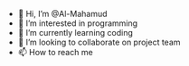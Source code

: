 - 👋 Hi, I’m @Al-Mahamud
- 👀 I’m interested in programming
- 🌱 I’m currently learning coding
- 💞️ I’m looking to collaborate on project team
- 📫 How to reach me 

<!---
Al-Mahamud/Al-Mahamud is a ✨ special ✨ repository because its `README.md` (this file) appears on your GitHub profile.
You can click the Preview link to take a look at your changes.
--->
